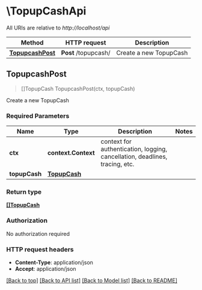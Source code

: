 # \TopupCashApi

All URIs are relative to *http://localhost/api*

Method | HTTP request | Description
------------- | ------------- | -------------
[**TopupcashPost**](TopupCashApi.md#TopupcashPost) | **Post** /topupcash/ | Create a new TopupCash



## TopupcashPost

> []TopupCash TopupcashPost(ctx, topupCash)

Create a new TopupCash

### Required Parameters


Name | Type | Description  | Notes
------------- | ------------- | ------------- | -------------
**ctx** | **context.Context** | context for authentication, logging, cancellation, deadlines, tracing, etc.
**topupCash** | [**TopupCash**](TopupCash.md)|  | 

### Return type

[**[]TopupCash**](TopupCash.md)

### Authorization

No authorization required

### HTTP request headers

- **Content-Type**: application/json
- **Accept**: application/json

[[Back to top]](#) [[Back to API list]](../README.md#documentation-for-api-endpoints)
[[Back to Model list]](../README.md#documentation-for-models)
[[Back to README]](../README.md)

